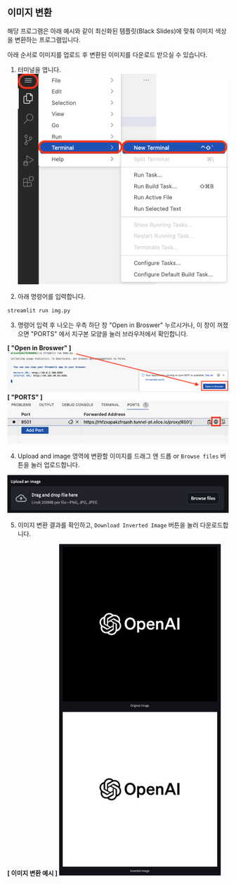 ## 이미지 변환

해당 프로그램은 아래 예시와 같이 최신화된 템플릿(Black Slides)에 맞춰 이미지 색상을 변환하는 프로그램입니다. 

아래 순서로 이미지를 업로드 후 변환된 이미지를 다운로드 받으실 수 있습니다.

1. 터미널을 엽니다. 
![](open_terminal.png)

2. 아래 명령어를 입력합니다.
```sh
streamlit run img.py
```

3. 명령어 입력 후 나오는 우측 하단 창 "Open in Broswer" 누르시거나, 이 창이 꺼졌으면 "PORTS" 에서 지구본 모양을 눌러 브라우저에서 확인합니다.

**[ "Open in Broswer" ]**
![](open_in_broswer.png)
**[ "PORTS" ]**
![](ports.png)

4. Upload and image 영역에 변환할 이미지를 드래그 앤 드롭 or `Browse files` 버튼을 눌러 업로드합니다.

![](image_upload.png)


5. 이미지 변환 결과를 확인하고, `Download Inverted Image` 버튼을 눌러 다운로드합니다.

**[ 이미지 변환 예시 ]**
![](example.png)